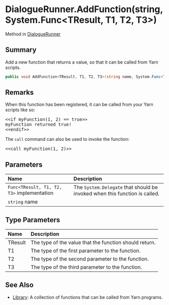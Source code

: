 # DialogueRunner.AddFunction(string,System.Func<TResult, T1, T2, T3>)

Method in [DialogueRunner](/docs/api/csharp/yarn.unity.dialoguerunner.md)

## Summary


Add a new function that returns a value, so that it can be
called from Yarn scripts.


```csharp
public void AddFunction<TResult, T1, T2, T3>(string name, System.Func<TResult, T1, T2, T3> implementation);
```

## Remarks

<p>When this function has been registered, it can be called from
your Yarn scripts like so:</p> <pre lang="yarn">
&lt;&lt;if myFunction(1, 2) == true&gt;&gt;
myFunction returned true!
&lt;&lt;endif&gt;&gt;
</pre> <p>The <code>call</code> command can also be used to invoke the function:</p> <pre lang="yarn">
&lt;&lt;call myFunction(1, 2)&gt;&gt;
</pre>

## Parameters

|Name|Description|
|:---|:---|
|`Func<TResult, T1, T2, T3>` implementation|The  <code>System.Delegate</code>  that should be invoked when this function is called.|
|`string` name||

## Type Parameters

|Name|Description|
|:---|:---|
|TResult|The type of the value that the function should return.|
|T1|The type of the first parameter to the function.|
|T2|The type of the second parameter to the function.|
|T3|The type of the third parameter to the function.|

## See Also

* [Library](/docs/api/csharp/yarn.library.md): A collection of functions that can be called from Yarn programs.

